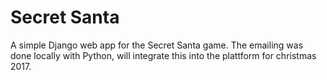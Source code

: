 # Secret Santa

A simple Django web app for the Secret Santa game. The emailing was done locally with Python, will integrate this into the plattform for christmas 2017.
